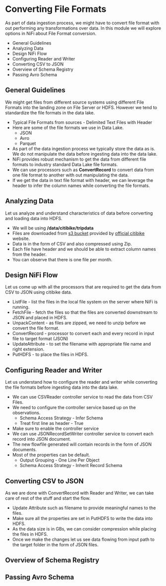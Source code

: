 # Converting File Formats

As part of data ingestion process, we might have to convert file format with out performing any transformations over data. In this module we will explore options in NiFi about File Format conversion.

* General Guidelines
* Analyzing Data
* Design NiFi Flow
* Configuring Reader and Writer
* Converting CSV to JSON
* Overview of Schema Registry
* Passing Avro Schema

## General Guidelines
We might get files from different source systems using different File Formats into the landing zone on File Server or HDFS. However we tend to standardize the file formats in the data lake.
* Typical File Formats from sources - Delimited Text Files with Header
* Here are some of the file formats we use in Data Lake.
  * JSON
  * Avro
  * Parquet
* As part of the data ingestion process we typically store the data as is. We do not manipulate the data before ingesting data into the data lake.
* NiFi provides robust mechanism to get the data from different file formats to industry standard Data Lake file formats.
* We can use processors such as **ConvertRecord** to convert data from one file format to another with out manipulating the data.
* If we get the data in text file format with header, we can leverage the header to infer the column names while converting the file formats.
  
## Analyzing Data
Let us analyze and understand characteristics of data before converting and loading data into HDFS.
* We will be using **/data/citibike/tripdata**
* Files are downloaded from [s3 bucket](https://s3.amazonaws.com/tripdata) provided by [official citibike](https://www.citibikenyc.com/system-data) website.
* Data is in the form of CSV and also compressed using Zip.
* Each file have header and we should be able to extract column names from the header.
* You can observe that there is one file per month.

## Design NiFi Flow
Let us come up with all the processors that are required to get the data from CSV to JSON using citibike data.
* ListFile - list the files in the local file system on the server where NiFi is running.
* FetchFile - fetch the files so that the files are converted downstream to JSON and placed in HDFS.
* UnpackContent - as files are zipped, we need to unzip before we convert the file format.
* ConvertRecord - processor to convert each and every record in input file to target format (JSON)
* UpdateAttribute - to set the filename with appropriate file name and right extension.
* PutHDFS - to place the files in HDFS.

## Configuring Reader and Writer
Let us understand how to configure the reader and writer while converting the file formats before ingesting data into the data lake.
* We can use CSVReader controller service to read the data from CSV Files.
* We need to configure the controller service based up on the observations.
  * Schema Access Strategy - Infer Schema
  * Treat first line as header - True
* Make sure to enable the controller service
* We can use JSONRecordSetWriter controller service to convert each record into JSON document.
* The new flowfile generated will contain records in the form of JSON documents.
* Most of the properties can be default.
  * Output Grouping - One Line Per Object
  * Schema Access Strategy - Inherit Record Schema

## Converting CSV to JSON
As we are done with ConvertRecord with Reader and Writer, we can take care of rest of the stuff and start the flow.
* Update Attribute such as filename to provide meaningful names to the files.
* Make sure all the properties are set in PutHDFS to write the data into HDFS.
* As the data size is in GBs, we can consider compression while placing the files in HDFS.
* Once we make the changes let us see data flowing from input path to the target folder in the form of JSON files.
## Overview of Schema Registry
## Passing Avro Schema
